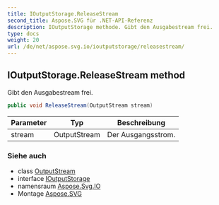 ```yaml
---
title: IOutputStorage.ReleaseStream
second_title: Aspose.SVG für .NET-API-Referenz
description: IOutputStorage methode. Gibt den Ausgabestream frei.
type: docs
weight: 20
url: /de/net/aspose.svg.io/ioutputstorage/releasestream/
---
```

## IOutputStorage.ReleaseStream method

Gibt den Ausgabestream frei.

```csharp
public void ReleaseStream(OutputStream stream)
```

| Parameter | Typ | Beschreibung |
| --- | --- | --- |
| stream | OutputStream | Der Ausgangsstrom. |

### Siehe auch

* class [OutputStream](../../outputstream/)
* interface [IOutputStorage](../)
* namensraum [Aspose.Svg.IO](../../ioutputstorage/)
* Montage [Aspose.SVG](../../../)


